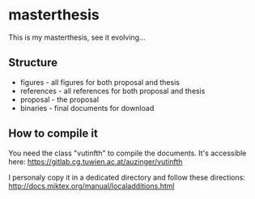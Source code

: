 # masterthesis

This is my masterthesis, see it evolving...

## Structure

* figures - all figures for both proposal and thesis
* references - all references for both proposal and thesis
* proposal - the proposal
* binaries - final documents for download

## How to compile it

You need the class "vutinfth" to compile the documents.
It's accessible here: https://gitlab.cg.tuwien.ac.at/auzinger/vutinfth

I personaly copy it in a dedicated directory and follow these directions:
http://docs.miktex.org/manual/localadditions.html